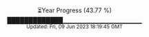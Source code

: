 <p align="center">
⏳Year Progress (43.77 %) <br>
█████████████▁▁▁▁▁▁▁▁▁▁▁▁▁▁▁▁▁ <br>
<sub>Updated: Fri, 09 Jun 2023 18:19:45 GMT</sub>
</p>

